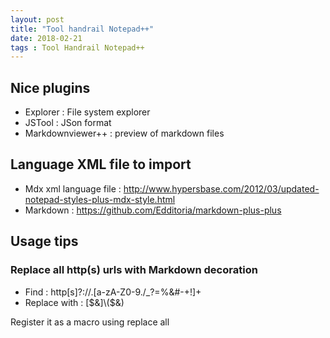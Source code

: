 ```yaml
---
layout: post
title: "Tool handrail Notepad++"
date: 2018-02-21
tags : Tool Handrail Notepad++
---
```


## Nice plugins

* Explorer : File system explorer
* JSTool : JSon format
* Markdownviewer++ : preview of markdown files

## Language XML file to import

* Mdx xml language file : http://www.hypersbase.com/2012/03/updated-notepad-styles-plus-mdx-style.html
* Markdown : https://github.com/Edditoria/markdown-plus-plus

## Usage tips

### Replace all http(s) urls with Markdown decoration

* Find : http[s]?\:\/\/.[a-zA-Z0-9\.\/\_?=%&#\-\+!]+
* Replace with : [$&]\($&\)

Register it as a macro using replace all
